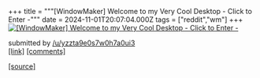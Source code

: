 +++
title = """[WindowMaker] Welcome to my Very Cool Desktop - Click to Enter -"""
date = 2024-11-01T20:07:04.000Z
tags = ["reddit","wm"]
+++
[![[WindowMaker] Welcome to my Very Cool Desktop - Click to Enter -](https://external-preview.redd.it/bnJ0Z2dqb3djY3lkMSFrYKT6khX4ANxBlG63MBjP93euZSlXhGci3BeT9Bmc.png?width=640&crop=smart&auto=webp&s=fda3238d2567cae078677a416a5d51f9b0f61e65 "[WindowMaker] Welcome to my Very Cool Desktop - Click to Enter -")](https://www.reddit.com/r/unixporn/comments/1ghela4/windowmaker_welcome_to_my_very_cool_desktop_click/)

submitted by [/u/yzzta9e0s7w0h7a0ui3](https://www.reddit.com/user/yzzta9e0s7w0h7a0ui3)  
[\[link\]](https://v.redd.it/wjleciowccyd1) [\[comments\]](https://www.reddit.com/r/unixporn/comments/1ghela4/windowmaker_welcome_to_my_very_cool_desktop_click/)

[[source]](https://www.reddit.com/r/unixporn/comments/1ghela4/windowmaker_welcome_to_my_very_cool_desktop_click/)
